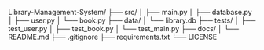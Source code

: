 Library-Management-System/
├── src/
│   ├── main.py
│   ├── database.py
│   ├── user.py
│   └── book.py
├── data/
│   └── library.db
├── tests/
│   ├── test_user.py
│   ├── test_book.py
│   └── test_main.py
├── docs/
│   └── README.md
├── .gitignore
├── requirements.txt
└── LICENSE
